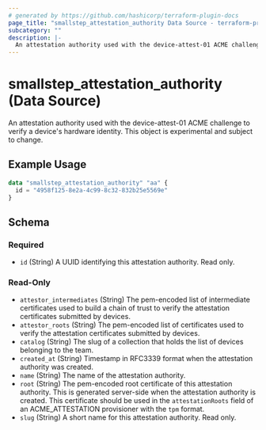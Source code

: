 ```yaml
---
# generated by https://github.com/hashicorp/terraform-plugin-docs
page_title: "smallstep_attestation_authority Data Source - terraform-provider-smallstep"
subcategory: ""
description: |-
  An attestation authority used with the device-attest-01 ACME challenge to verify a device's hardware identity. This object is experimental and subject to change.
---
```


# smallstep_attestation_authority (Data Source)

An attestation authority used with the device-attest-01 ACME challenge to verify a device's hardware identity. This object is experimental and subject to change.

## Example Usage

```terraform
data "smallstep_attestation_authority" "aa" {
  id = "4958f125-8e2a-4c99-8c32-832b25e5569e"
}
```

<!-- schema generated by tfplugindocs -->
## Schema

### Required

- `id` (String) A UUID identifying this attestation authority. Read only.

### Read-Only

- `attestor_intermediates` (String) The pem-encoded list of intermediate certificates used to build a chain of trust to verify the attestation certificates submitted by devices.
- `attestor_roots` (String) The pem-encoded list of certificates used to verify the attestation certificates submitted by devices.
- `catalog` (String) The slug of a collection that holds the list of devices belonging to the team.
- `created_at` (String) Timestamp in RFC3339 format when the attestation authority was created.
- `name` (String) The name of the attestation authority.
- `root` (String) The pem-encoded root certificate of this attestation authority. This is generated server-side when the attestation authority is created. This certificate should be used in the `attestationRoots` field of an ACME_ATTESTATION provisioner with the `tpm` format.
- `slug` (String) A short name for this attestation authority. Read only.


